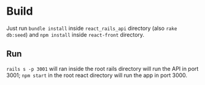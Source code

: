# Build

Just run `bundle install` inside `react_rails_api` directory (also `rake db:seed`) and `npm install` inside `react-front` directory.

## Run

`rails s -p 3001` will ran inside the root rails directory will run the API in port 3001; `npm start` in the root react directory will run the app in port 3000.